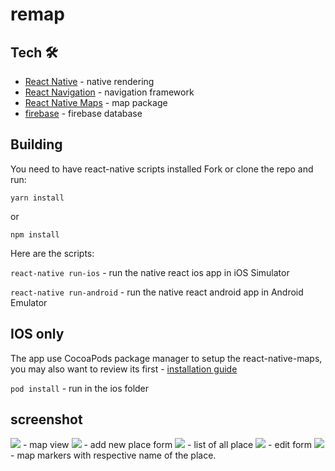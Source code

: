 # remap


## Tech 🛠

- [React Native](https://facebook.github.io/react-native/) - native rendering
- [React Navigation](https://reactnavigation.org/) - navigation framework
- [React Native Maps](https://github.com/react-native-community/react-native-maps) - map package
- [firebase](https://firebase.google.com) - firebase database



## Building

You need to have react-native scripts installed
Fork or clone the repo and run:

```
yarn install
```

or

```
npm install
```

Here are the scripts:

`react-native run-ios` - run the native react ios app in iOS Simulator

`react-native run-android` -  run the native react android app in Android Emulator

## IOS only

The app use CocoaPods package manager to setup the react-native-maps,
you may also want to review its first - [installation guide](https://guides.cocoapods.org/using/getting-started.html)

`pod install` - run in the ios folder 

## screenshot
![](screenshot/ss1.png) - map view
![](screenshot/ss2.png) - add new place form
![](screenshot/ss3.png) - list of all place
![](screenshot/ss4.png) - edit form
![](screenshot/ss5.png) - map markers with respective name of the place.